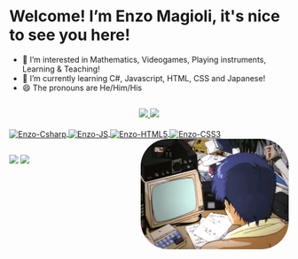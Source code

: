 # Welcome! I’m Enzo Magioli, it's nice to see you here!

- 👀 I’m interested in Mathematics, Videogames, Playing instruments, Learning & Teaching!
- 🌱 I’m currently learning C#, Javascript, HTML, CSS and Japanese!
- 😄 The pronouns are He/Him/His

##

<div align="center">
  <a href="https://github.com/emagioli">
  <img height="165em" src="https://github-readme-stats.vercel.app/api?username=emagioli&show_icons=true&theme=dark&include_all_commits=true&count_private=true"/>
  <img height="165em" style="max-width: 100%;" src="https://github-readme-stats.vercel.app/api/top-langs/?username=emagioli&layout=compact&langs_count=7&theme=dark"/>
</div>
 
 
 
 <div style="display: inline_block"><br>
  
  <img align="center" alt="Enzo-Csharp" height="30" width="40" src="https://cdn.jsdelivr.net/gh/devicons/devicon/icons/csharp/csharp-original.svg" />
  <img align="center" alt="Enzo-JS" height="30" width="40" src="https://cdn.jsdelivr.net/gh/devicons/devicon/icons/javascript/javascript-original.svg" />
  <img align="center" alt="Enzo-HTML5" height="30" width="40" src="https://cdn.jsdelivr.net/gh/devicons/devicon/icons/html5/html5-original.svg" />
  <img align="center" alt="Enzo-CSS3" height="30" width="40" src="https://cdn.jsdelivr.net/gh/devicons/devicon/icons/css3/css3-original.svg" />
  <img align="right" height="200" alt="codingGif" style="border-radius:50px;" src="Assets/retrocoding.gif" />
  
</div>

 ##
 
<div>
 
 
 
 </div>
 
 <div> 
  <a href = "mailto:enzomagioli.pro@gmail.com"><img src="https://img.shields.io/badge/Gmail-D14836?style=for-the-badge&logo=gmail&logoColor=white" target="_blank"></a>
  <a href="https://www.linkedin.com/in/enzo-magioli/" target="_blank"><img src="https://img.shields.io/badge/-LinkedIn-%230077B5?style=for-the-badge&logo=linkedin&logoColor=white" target="_blank"></a>  
</div>
<!---
emagioli/emagioli is a ✨ special ✨ repository because its `README.md` (this file) appears on your GitHub profile.
You can click the Preview link to take a look at your changes.
--->

